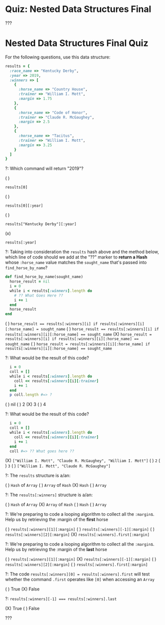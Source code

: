 # Quiz: Nested Data Structures Final

???

# Nested Data Structures Final Quiz

For the following questions, use this data structure:

```ruby
results = {
  :race_name => "Kentucky Derby",
  :year => 2019,
  :winners => [
    {
      :horse_name => "Country House",
      :trainer => "William I. Mott",
      :margin => 1.75
    },
    {
      :horse_name => "Code of Honor",
      :trainer => "Claude R. McGaughey",
      :margin => 2.5
    },
    {
      :horse_name => "Tacitus",
      :trainer => "William I. Mott",
      :margin => 3.25
    }
  ]
}
```

?: Which command will return "2019"?

( ) 
```
results[0]
``` 
( ) 
```
results[0][:year]
``` 
( ) 
```
results["Kentucky Derby"][:year]
``` 
(x) 
```
results[:year]
```

?: Taking into consideration the `results` hash above and the method below, which line of code should we add at the "??" marker to **return a Hash** whose `:horse_name` value matches the `sought_name` that's passed into `find_horse_by_name`?

```ruby
def find_horse_by_name(sought_name)
  horse_result = nil
  i = 0
  while i < results[:winners].length do
    # ?? What Goes Here ??
    i += 1
  end
  horse_result
end
```

( ) `horse_result == results[:winners][i] if results[:winners][i][:horse_name] = sought_name` ( ) `horse_result == results[:winners][i] if results[:winners][i][:horse_name] == sought_name` (X) `horse_result = results[:winners][i] if results[:winners][i][:horse_name] == sought_name` ( ) `horse_result = results[:winners][i][:horse_name] if results[:winners][i][:horse_name] == sought_name`

?: What would be the result of this code?

```ruby
  i = 0
  coll = []
  while i < results[:winners].length do
    coll << results[:winners][i][:trainer]
    i += 1
  end
  p coll.length #=> ?
```

( ) nil ( ) 2 (X) 3 ( ) 4

?: What would be the result of this code?

```ruby
  i = 0
  coll = []
  while i < results[:winners].length do
    coll << results[:winners][i][:trainer]
    i += 1
  end
  coll #=> ?? What goes here ??
```

(X) `["William I. Mott", "Claude R. McGaughey", "William I. Mott"]` ( ) `2` ( ) `3` ( ) `["William I. Mott", "Claude R. McGaughey"]`

?: The `results` structure is a/an:

( ) `Hash` of `Array` ( ) `Array` of `Hash` (X) `Hash` ( ) `Array`

?: The `results[:winners]` structure is a/an:

( ) `Hash` of `Array` (X) `Array` of `Hash` ( ) `Hash` ( ) `Array`

?: We're preparing to code a looping algorithm to collect all the `:margin`s. Help us by retrieving the :margin of the **first** horse

( ) `results[:winners][1][:margin]` ( ) `results[:winners][-1][:margin]` ( ) `results[:winners][2][:margin]` (X) `results[:winners].first[:margin]`

?: We're preparing to code a looping algorithm to collect all the `:margin`s. Help us by retrieving the :margin of the **last** horse

( ) `results[:winners][1][:margin]` (X) `results[:winners][-1][:margin]` ( ) `results[:winners][2][:margin]` ( ) `results[:winners].first[:margin]`

?: The code `results[:winners][0] = results[:winners].first`  will test whether the command `.first` operates like `[0]` when accessing an `Array`

( ) True (X) False

?: `results[:winners][-1] === results[:winners].last`

(X) True ( ) False

???
